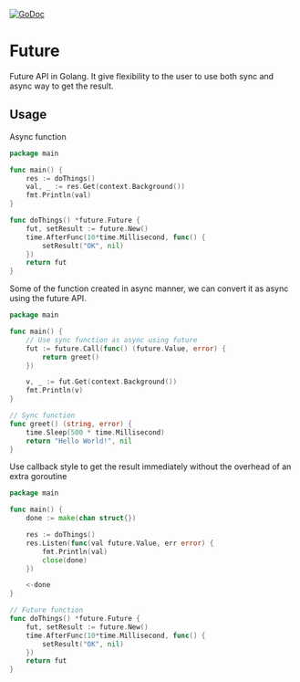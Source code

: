[![GoDoc](https://godoc.org/github.com/uudashr/go-future?status.svg)](https://godoc.org/github.com/uudashr/go-future)
# Future

Future API in Golang. It give flexibility to the user to use both sync and async way to get the result.



## Usage

Async function

```go
package main

func main() {
    res := doThings()
    val, _ := res.Get(context.Background())
    fmt.Println(val)
}

func doThings() *future.Future {
    fut, setResult := future.New()
    time.AfterFunc(10*time.Millisecond, func() {
        setResult("OK", nil)
    })
    return fut
}
```



Some of the function created in async manner, we can convert it as async using the future API.

```go
package main

func main() {
    // Use sync function as async using future
    fut := future.Call(func() (future.Value, error) {
		return greet()
    })

    v, _ := fut.Get(context.Background())
    fmt.Println(v)
}

// Sync function
func greet() (string, error) {
    time.Sleep(500 * time.Millisecond)
    return "Hello World!", nil
}
```



Use callback style to get the result immediately without the overhead of an extra goroutine

```go
package main

func main() {
    done := make(chan struct{})

    res := doThings()
    res.Listen(func(val future.Value, err error) {
        fmt.Println(val)
        close(done)
    })

    <-done
}

// Future function
func doThings() *future.Future {
    fut, setResult := future.New()
    time.AfterFunc(10*time.Millisecond, func() {
        setResult("OK", nil)
    })
    return fut
}
```

